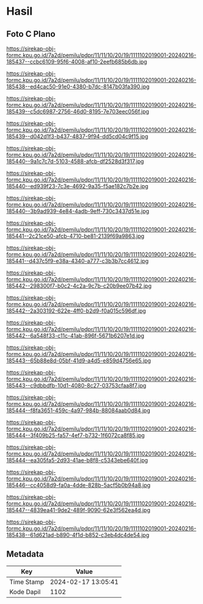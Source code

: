 # Hasil

## Foto C Plano

https://sirekap-obj-formc.kpu.go.id/7a2d/pemilu/pdpr/11/11/10/20/19/1111102019001-20240216-185437--ccbc6109-95f6-4008-af10-2eefb685b6db.jpg

https://sirekap-obj-formc.kpu.go.id/7a2d/pemilu/pdpr/11/11/10/20/19/1111102019001-20240216-185438--ed4cac50-91e0-4380-b7dc-8147b03fa390.jpg

https://sirekap-obj-formc.kpu.go.id/7a2d/pemilu/pdpr/11/11/10/20/19/1111102019001-20240216-185439--c5dc6987-2756-46d0-8195-7e703eec056f.jpg

https://sirekap-obj-formc.kpu.go.id/7a2d/pemilu/pdpr/11/11/10/20/19/1111102019001-20240216-185439--d042d1f3-b437-4837-9f94-dd5cd04c9f15.jpg

https://sirekap-obj-formc.kpu.go.id/7a2d/pemilu/pdpr/11/11/10/20/19/1111102019001-20240216-185440--9a1c7c7d-5103-4588-afcb-df2528d3f317.jpg

https://sirekap-obj-formc.kpu.go.id/7a2d/pemilu/pdpr/11/11/10/20/19/1111102019001-20240216-185440--ed939f23-7c3e-4692-9a35-f5ae182c7b2e.jpg

https://sirekap-obj-formc.kpu.go.id/7a2d/pemilu/pdpr/11/11/10/20/19/1111102019001-20240216-185440--3b9ad939-4e84-4adb-9eff-730c3437d51e.jpg

https://sirekap-obj-formc.kpu.go.id/7a2d/pemilu/pdpr/11/11/10/20/19/1111102019001-20240216-185441--2c21ce50-afcb-4710-be81-2139f69a9863.jpg

https://sirekap-obj-formc.kpu.go.id/7a2d/pemilu/pdpr/11/11/10/20/19/1111102019001-20240216-185441--d437c5f9-e38a-4340-a777-c3b3b7cc4612.jpg

https://sirekap-obj-formc.kpu.go.id/7a2d/pemilu/pdpr/11/11/10/20/19/1111102019001-20240216-185442--298300f7-b0c2-4c2a-9c7b-c20b9ee07b42.jpg

https://sirekap-obj-formc.kpu.go.id/7a2d/pemilu/pdpr/11/11/10/20/19/1111102019001-20240216-185442--2a303192-622e-4ff0-b2d9-f0a015c596df.jpg

https://sirekap-obj-formc.kpu.go.id/7a2d/pemilu/pdpr/11/11/10/20/19/1111102019001-20240216-185442--6a548f33-c11c-41ab-896f-5671b6207e1d.jpg

https://sirekap-obj-formc.kpu.go.id/7a2d/pemilu/pdpr/11/11/10/20/19/1111102019001-20240216-185443--65b88e8d-05bf-41d9-a4d5-e859d4756e65.jpg

https://sirekap-obj-formc.kpu.go.id/7a2d/pemilu/pdpr/11/11/10/20/19/1111102019001-20240216-185443--c9dbbdfb-10d1-4080-8c27-03753cfaa8f7.jpg

https://sirekap-obj-formc.kpu.go.id/7a2d/pemilu/pdpr/11/11/10/20/19/1111102019001-20240216-185444--f8fa3651-459c-4a97-984b-88084aab0d84.jpg

https://sirekap-obj-formc.kpu.go.id/7a2d/pemilu/pdpr/11/11/10/20/19/1111102019001-20240216-185444--3f409b25-fa57-4ef7-b732-1f6072ca8f85.jpg

https://sirekap-obj-formc.kpu.go.id/7a2d/pemilu/pdpr/11/11/10/20/19/1111102019001-20240216-185444--ea305fa5-2d93-41ae-b8f8-c5343ebe640f.jpg

https://sirekap-obj-formc.kpu.go.id/7a2d/pemilu/pdpr/11/11/10/20/19/1111102019001-20240216-185446--cc4058d9-fa0a-4dde-828b-5acf5b0b94a8.jpg

https://sirekap-obj-formc.kpu.go.id/7a2d/pemilu/pdpr/11/11/10/20/19/1111102019001-20240216-185447--4839ea41-9de2-489f-9090-62e3f562ea4d.jpg

https://sirekap-obj-formc.kpu.go.id/7a2d/pemilu/pdpr/11/11/10/20/19/1111102019001-20240216-185438--61d621ad-b890-4f1d-b852-c3eb4dc4de54.jpg


## Metadata

| Key        | Value               |
| ---------- | ------------------- |
| Time Stamp | 2024-02-17 13:05:41 |
| Kode Dapil | 1102                |



